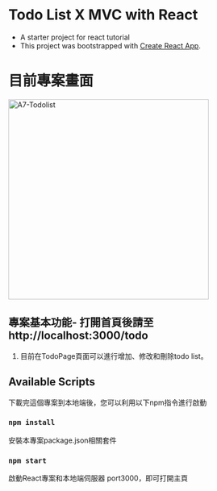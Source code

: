 # Todo List X MVC with React

- A starter project for react tutorial
- This project was bootstrapped with [Create React App](https://github.com/facebook/create-react-app).

# 目前專案畫面

<img width="397" alt="A7-Todolist" src="https://user-images.githubusercontent.com/71853581/203519995-222ad21b-d7cf-40ce-be31-3efdb415d081.png">


## 專案基本功能- 打開首頁後請至 http://localhost:3000/todo
1. 目前在TodoPage頁面可以進行增加、修改和刪除todo list。

## Available Scripts

下載完這個專案到本地端後，您可以利用以下npm指令進行啟動
### `npm install`

安裝本專案package.json相關套件

### `npm start`

啟動React專案和本地端伺服器 port3000，即可打開主頁


